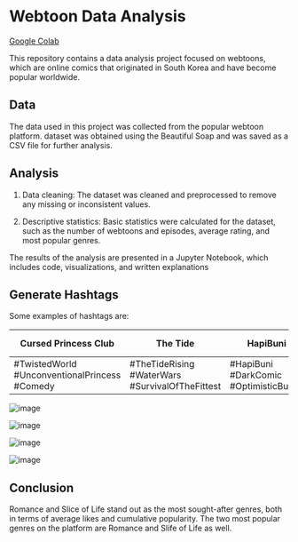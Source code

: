 
# Webtoon Data Analysis
[Google Colab](https://colab.research.google.com/drive/1ZuQJDWVcL_nS3PtsTzmcZniLKjllrzXH?usp=sharing)

This repository contains a data analysis project focused on webtoons, which are online comics that originated in South Korea and have become popular worldwide.

## Data

The data used in this project was collected from the popular webtoon platform. dataset was obtained using the Beautiful Soap and was saved as a CSV file for further analysis.

## Analysis


1. Data cleaning: The dataset was cleaned and preprocessed to remove any missing or inconsistent values.

2. Descriptive statistics: Basic statistics were calculated for the dataset, such as the number of webtoons and episodes, average rating, and most popular genres.

The results of the analysis are presented in a Jupyter Notebook, which includes code, visualizations, and written explanations


## Generate Hashtags

Some examples of hashtags are:

| Cursed Princess Club                           | The Tide                                        | HapiBuni                              | Long After the Ending                              |
| ---------------------------------------------- | ----------------------------------------------- | ------------------------------------- | -------------------------------------------------- |
| #TwistedWorld  #UnconventionalPrincess #Comedy | #TheTideRising #WaterWars #SurvivalOfTheFittest | #HapiBuni #DarkComic #OptimisticBunny | #BeyondTheStory #LoveInDisguise #BusinessofRomance |

![image](https://github.com/dchung1209/Webtoon-Data-Analysis/assets/121478848/71bbb042-0bb1-435e-aa4b-b2f4f3f50a0c)

![image](https://github.com/dchung1209/Webtoon-Data-Analysis/assets/121478848/71f8d711-3939-450e-90cd-12afed807547)

![image](https://github.com/dchung1209/Webtoon-Data-Analysis/assets/121478848/8ca02130-5a9c-4a1f-b884-bb95bcebeb90)

![image](https://github.com/dchung1209/Webtoon-Data-Analysis/assets/121478848/c5089ea4-d873-4e81-acc8-c739947f733d)


## Conclusion

Romance and Slice of Life stand out as the most sought-after genres, both in terms of average likes and cumulative popularity. The two most popular genres on the platform are Romance and Slife of Life as well.
